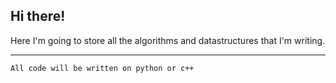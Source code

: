 ## Hi there!
Here I'm going to store all the algorithms and datastructures that I'm writing.  

-------------------------
`All code will be written on python or c++`

